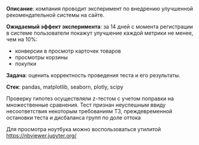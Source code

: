 **Описание**: компания проводит эксперимент по внедрению улучшенной рекомендательной системы на сайте.

**Ожидаемый эффект эксперимента**: за 14 дней с момента регистрации в системе пользователи покажут улучшение каждой метрики не менее, чем на 10%:
- конверсии в просмотр карточек товаров
- просмотры корзины
- покупки

**Задача**: оценить корректность проведения теста и его результаты.

**Стек**: pandas, matplotlib, seaborn, plotly, scipy

Проверку гипотез осуществляли z-тестом с учетом поправки на множественные сравнения. 
Тест признан неуспешным ввиду несоответствия некоторым требованиям ТЗ, преждевременной остановки теста и дисбаланса групп по доле оттока

Для просмотра ноутбука можно воспользоваться утилитой https://nbviewer.jupyter.org/

